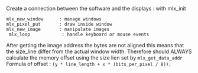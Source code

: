 
Create a connection between the software and the displays : with mlx_init

    mlx_new_window      : manage windows
    mlx_pixel_put       : draw inside window
    mlx_new_image       : manipulate images
     mlx_loop            : handle keyboard or mouse events


After getting the image address the bytes are not aligned this means that the size_line differ from the actual window width. Therefore should ALWAYS calculate the memory offset using the size lien set by `mlx_get_data_addr`
Formula of offset : `(y * line_length + x * (bits_per_pixel / 8));`

